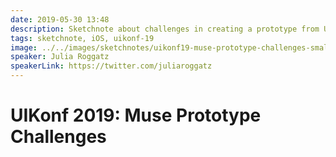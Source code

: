 ```yaml
---
date: 2019-05-30 13:48
description: Sketchnote about challenges in creating a prototype from UIKonf 2019
tags: sketchnote, iOS, uikonf-19
image: ../../images/sketchnotes/uikonf19-muse-prototype-challenges-small.jpg
speaker: Julia Roggatz
speakerLink: https://twitter.com/juliaroggatz
---
```


# UIKonf 2019: Muse Prototype Challenges
